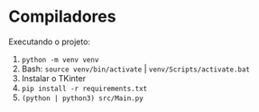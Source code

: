 # Compiladores

Executando o projeto:
1. `python -m venv venv`
2. Bash: `source venv/bin/activate` | `venv/Scripts/activate.bat`
3. Instalar o TKinter
4. `pip install -r requirements.txt`
5. `(python | python3) src/Main.py`